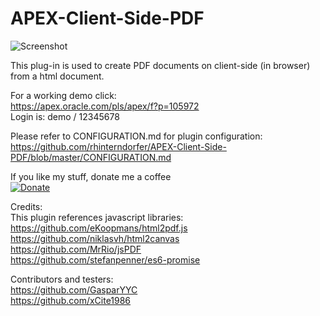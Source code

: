 # APEX-Client-Side-PDF

![Screenshot](https://github.com/rhinterndorfer/APEX-Client-Side-PDF/raw/master/screenshot.png)

This plug-in is used to create PDF documents on client-side (in browser) from a html document.

For a working demo click:  
https://apex.oracle.com/pls/apex/f?p=105972  
Login is: demo / 12345678

Please refer to CONFIGURATION.md for plugin configuration:  
https://github.com/rhinterndorfer/APEX-Client-Side-PDF/blob/master/CONFIGURATION.md


If you like my stuff, donate me a coffee  
[![Donate](https://img.shields.io/badge/Donate-PayPal-green.svg)](https://paypal.me/rhinterndorfer)


Credits:  
This plugin references javascript libraries:  
https://github.com/eKoopmans/html2pdf.js  
https://github.com/niklasvh/html2canvas  
https://github.com/MrRio/jsPDF  
https://github.com/stefanpenner/es6-promise  

Contributors and testers:  
https://github.com/GasparYYC  
https://github.com/xCite1986  

